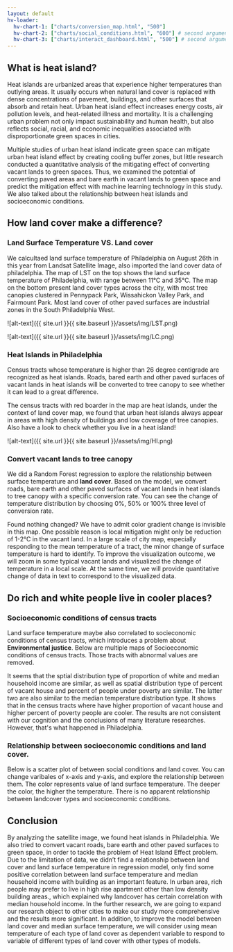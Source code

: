```yaml
---
layout: default
hv-loader:
  hv-chart-1: ["charts/conversion_map.html", "500"] 
  hv-chart-2: ["charts/social_conditions.html", "600"] # second argument is the desired height
  hv-chart-3: ["charts/interact_dashboard.html", "500"] # second argument is the desired height
---
```


## What is heat island?

Heat islands are urbanized areas that experience higher temperatures than outlying areas. It usually occurs when natural land cover is replaced with dense concentrations of pavement, buildings, and other surfaces that absorb and retain heat. Urban heat island effect increases energy costs, air pollution levels, and heat-related illness and mortality. It is a challenging urban problem not only impact sustainability and human health, but also reflects social, racial, and economic inequalities associated with disproportionate green spaces in cities.

Multiple studies of urban heat island indicate green space can mitigate urban heat island effect by creating cooling buffer zones, but little research conducted a quantitative analysis of the mitigating effect of converting vacant lands to green spaces. Thus, we examined the potential of converting paved areas and bare earth in vacant lands to green space and predict the mitigation effect with machine learning technology in this study. We also talked about the relationship between heat islands and socioeconomic conditions.

## How land cover make a difference?

### Land Surface Temperature VS. Land cover

We calcultaed land surface temperature of Philadelphia on August 26th in this year from Landsat Satellite Image, also imported the land cover data of philadelphia. The map of LST on the top shows the land surface temperature of Philadelphia, with range between 11°C and 35°C. The map on the bottom present land cover types across the city, with most tree canopies clustered in Pennypack Park, Wissahickon Valley Park, and Fairmount Park. Most land cover of other paved surfaces are industrial zones in the South Philadelphia West. 

![alt-text]({{ site.url }}{{ site.baseurl }}/assets/img/LST.png)

![alt-text]({{ site.url }}{{ site.baseurl }}/assets/img/LC.png)

### Heat Islands in Philadelphia

Census tracts whose temperature is higher than 26 degree centigrade are recognized as heat islands. Roads, bared earth and other paved surfaces of vacant lands in heat islands will be converted to tree canopy to see whether it can lead to a great difference. 

The census tracts with red boarder in the map are heat islands, under the context of land cover map, we found that urban heat islands always appear in areas with high density of buildings and low coverage of tree canopies. Also have a look to check whether you live in a heat island!

![alt-text]({{ site.url }}{{ site.baseurl }}/assets/img/HI.png)

### Convert vacant lands to tree canopy

We did a Random Forest regression to explore the relationship between surface temperature and **land cover**. Based on the model, we convert roads, bare earth and other paved surfaces of vacant lands in heat islands to tree canopy with a specific conversion rate. You can see the change of temperature distribution by choosing 0%, 50% or 100% three level of conversion rate.

<div id="hv-chart-1"></div>

Found nothing changed? We have to admit color gradient change is invisible in this map. One possible reason is local mitigation might only be reduction of 1-2°C in the vacant land. In a large scale of city map, especially responding to the mean temperature of a tract, the minor change of surface temperature is hard to identify. To improve the visualization outcome, we will zoom in some typical vacant lands and visualized the change of temperature in a local scale. At the same time, we will provide quantitative change of data in text to correspond to the visualized data.

## Do rich and white people live in cooler places?

### Socioeconomic conditions of census tracts

Land surface temperature maybe also correlated to socieconomic conditions of census tracts, which introduces a problem about **Environmental justice**. Below are multiple maps of Socioeconomic conditions of census tracts. Those tracts with abnormal values are removed.

<div id="hv-chart-2"></div>

It seems that the sptial distribution type of proportion of white and median household income are similar, as well as spatial distribution type of percent of vacant house and percent of people under poverty are similar. The latter two are also similar to the median temperature distribution type. It shows that in the census tracts where have higher proportion of vacant house and higher percent of poverty people are cooler. The results are not consistent with our cognition and the conclusions of many literature researches. However, that's what happened in Philadelphia.

### Relationship between socioeconomic conditions and land cover.

Below is a scatter plot of between social conditions and land cover. You can change varibales of x-axis and y-axis, and explore the relationship between them. The color represents value of land surface temperature. The deeper the color, the higher the temperature. There is no apparent relationship between landcover types and socioeconomic conditions.

<div id="hv-chart-3"></div>


## Conclusion

By analyzing the satellite image, we found heat islands in Philadelphia. We also tried to convert vacant roads, bare earth and other paved surfaces to green space, in order to tackle the problem of Heat Island Effect problem. Due to the limitation of data, we didn’t find a relationship between land cover and land surface temperature in regression model, only find some positive correlation between land surface temperature and median household income with building as an important feature. In urban area, rich people may prefer to live in high rise apartment other than low density building areas., which explained why landcover has certain correlation with median household income. In the further research, we are going to expand our research object to other cities to make our study more comprehensive and the results more significant. In addition, to improve the model between land cover and median surface temperature, we will consider using mean temperature of each type of land cover as dependent variable to respond to variable of different types of land cover with other types of models.
